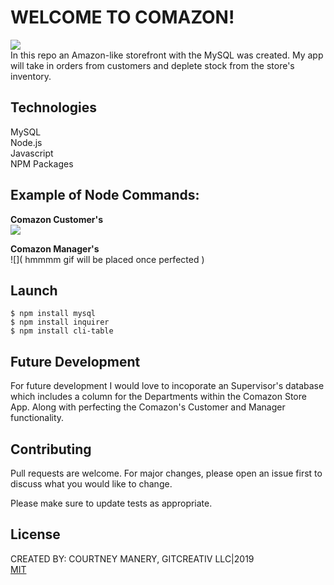 # WELCOME TO COMAZON!
<img src="https://i.ibb.co/1XtZQzs/comazon.jpg"><br>
In this repo an Amazon-like storefront with the MySQL was created.
My app will take in orders from customers and deplete stock from the store's inventory.

## Technologies
MySQL<br>
Node.js<br>
Javascript<br>
NPM Packages<br>

## Example of Node Commands:
<strong>Comazon Customer's</strong><br>
![](https://media.giphy.com/media/duoYMiVOw8zgkJwBGL/giphy.gif)

<strong>Comazon Manager's</strong><br>
![]( hmmmm gif will be placed once perfected )

## Launch
```
$ npm install mysql
$ npm install inquirer
$ npm install cli-table
```

## Future Development
For future development I would love to incoporate an Supervisor's database which includes a column for the Departments within the Comazon Store App. Along with perfecting the Comazon's Customer and Manager functionality.

## Contributing
Pull requests are welcome. For major changes, please open an issue first to discuss what you would like to change.

Please make sure to update tests as appropriate.

## License
CREATED BY: COURTNEY MANERY, GITCREATIV LLC|2019<br>
[MIT](https://choosealicense.com/licenses/mit/)